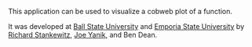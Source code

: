 This application can be used to visualize a cobweb plot of a function.

It was developed at [Ball State University](http://www.bsu.edu) and [Emporia State University](http://www.emporia.edu/) 
by [Richard Stankewitz](http://www.bsu.edu/web/rstankewitz/), [Joe Yanik](http://www.emporia.edu/math-cs/yanikjoe/),  and Ben Dean.
